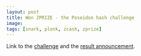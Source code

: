 ```yaml
---
layout: post
title: Won ZPRIZE - the Poseidon hash challenge 
image:
tags: [snark, plonk, zcash, zprize]
---
```


Link to the [challenge](https://www.zprize.io/prizes/accelerating-the-poseidon-hash-function) and the [result announcement](https://twitter.com/z_prize/status/1600173479134990337).